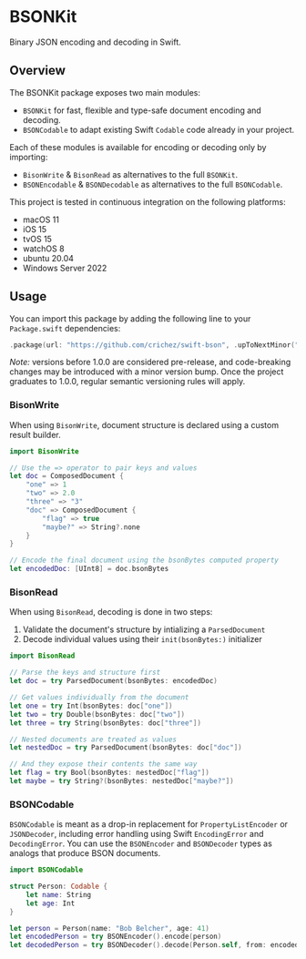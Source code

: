 # BSONKit

Binary JSON encoding and decoding in Swift.

## Overview

The BSONKit package exposes two main modules:
* `BSONKit` for fast, flexible and type-safe document encoding and decoding.
* `BSONCodable` to adapt existing Swift `Codable` code already in your project.

Each of these modules is available for encoding or decoding only by importing:
* `BisonWrite` & `BisonRead` as alternatives to the full `BSONKit`.
* `BSONEncodable` & `BSONDecodable` as alternatives to the full `BSONCodable`.

This project is tested in continuous integration on the following platforms:
* macOS 11
* iOS 15
* tvOS 15
* watchOS 8
* ubuntu 20.04
* Windows Server 2022

## Usage

You can import this package by adding the following line to your `Package.swift` dependencies:
```swift
.package(url: "https://github.com/crichez/swift-bson", .upToNextMinor("0.0.1"))
```

*Note:* versions before 1.0.0 are considered pre-release, and code-breaking changes may be 
introduced with a minor version bump. Once the project graduates to 1.0.0, regular semantic
versioning rules will apply.

### BisonWrite

When using `BisonWrite`, document structure is declared using a custom result builder.
```swift
import BisonWrite

// Use the => operator to pair keys and values
let doc = ComposedDocument {
    "one" => 1
    "two" => 2.0
    "three" => "3"
    "doc" => ComposedDocument { 
        "flag" => true
        "maybe?" => String?.none
    }
}

// Encode the final document using the bsonBytes computed property
let encodedDoc: [UInt8] = doc.bsonBytes
```

### BisonRead

When using `BisonRead`, decoding is done in two steps:
1. Validate the document's structure by intializing a `ParsedDocument`
2. Decode individual values using their `init(bsonBytes:)` initializer

```swift
import BisonRead

// Parse the keys and structure first
let doc = try ParsedDocument(bsonBytes: encodedDoc)

// Get values individually from the document
let one = try Int(bsonBytes: doc["one"])
let two = try Double(bsonBytes: doc["two"])
let three = try String(bsonBytes: doc["three"])

// Nested documents are treated as values
let nestedDoc = try ParsedDocument(bsonBytes: doc["doc"])

// And they expose their contents the same way
let flag = try Bool(bsonBytes: nestedDoc["flag"])
let maybe = try String?(bsonBytes: nestedDoc["maybe?"])
```

### BSONCodable

`BSONCodable` is meant as a drop-in replacement for `PropertyListEncoder` or `JSONDecoder`,
including error handling using Swift `EncodingError` and `DecodingError`.
You can use the `BSONEncoder` and `BSONDecoder` types as analogs that produce BSON documents.

```swift
import BSONCodable

struct Person: Codable {
    let name: String
    let age: Int
}

let person = Person(name: "Bob Belcher", age: 41)
let encodedPerson = try BSONEncoder().encode(person)
let decodedPerson = try BSONDecoder().decode(Person.self, from: encodedPerson)
```
